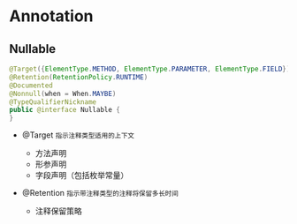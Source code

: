 # Annotation
## Nullable
~~~java
@Target({ElementType.METHOD, ElementType.PARAMETER, ElementType.FIELD})
@Retention(RetentionPolicy.RUNTIME)
@Documented
@Nonnull(when = When.MAYBE)
@TypeQualifierNickname
public @interface Nullable {
}
~~~
-   @Target `指示注释类型适用的上下文`
    -   方法声明
    -   形参声明
    -   字段声明（包括枚举常量）
    
-   @Retention `指示带注释类型的注释将保留多长时间`
    -   注释保留策略